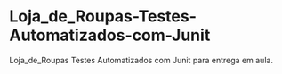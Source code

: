 # Loja_de_Roupas-Testes-Automatizados-com-Junit
Loja_de_Roupas Testes Automatizados com Junit para entrega em aula.
